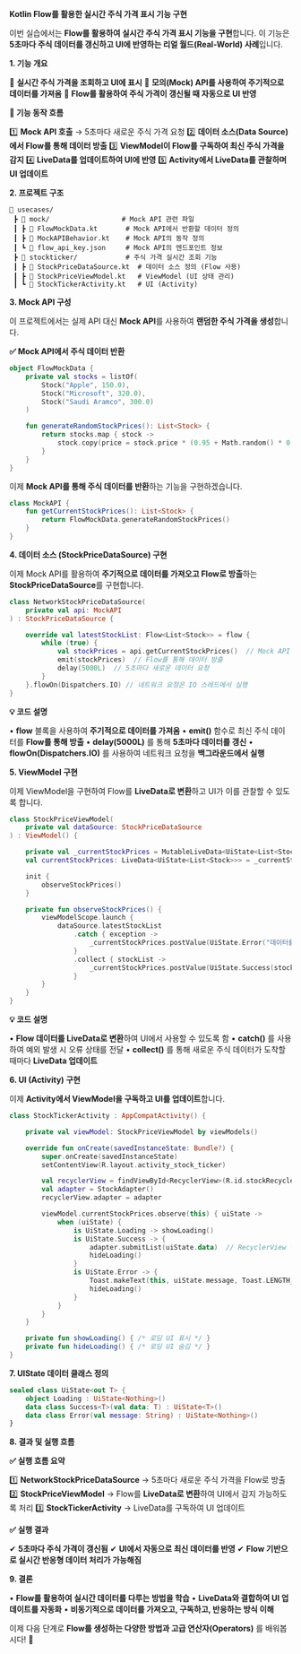 **Kotlin Flow를 활용한 실시간 주식 가격 표시 기능 구현**

이번 실습에서는 **Flow를 활용하여 실시간 주식 가격 표시 기능을 구현**합니다.
이 기능은 **5초마다 주식 데이터를 갱신하고 UI에 반영하는 리얼 월드(Real-World) 사례**입니다.

**1. 기능 개요**

🔹 **실시간 주식 가격을 조회하고 UI에 표시**
🔹 **모의(Mock) API를 사용하여 주기적으로 데이터를 가져옴**
🔹 **Flow를 활용하여 주식 가격이 갱신될 때 자동으로 UI 반영**

**📌 기능 동작 흐름**

1️⃣ **Mock API 호출** → 5초마다 새로운 주식 가격 요청
2️⃣ **데이터 소스(Data Source)에서 Flow를 통해 데이터 방출**
3️⃣ **ViewModel이 Flow를 구독하여 최신 주식 가격을 감지**
4️⃣ **LiveData를 업데이트하여 UI에 반영**
5️⃣ **Activity에서 LiveData를 관찰하며 UI 업데이트**

**2. 프로젝트 구조**

```
📂 usecases/
 ┣ 📂 mock/                  # Mock API 관련 파일
 ┃ ┣ 📜 FlowMockData.kt       # Mock API에서 반환할 데이터 정의
 ┃ ┣ 📜 MockAPIBehavior.kt    # Mock API의 동작 정의
 ┃ ┗ 📜 flow_api_key.json     # Mock API의 엔드포인트 정보
 ┣ 📂 stockticker/            # 주식 가격 실시간 조회 기능
 ┃ ┣ 📜 StockPriceDataSource.kt  # 데이터 소스 정의 (Flow 사용)
 ┃ ┣ 📜 StockPriceViewModel.kt   # ViewModel (UI 상태 관리)
 ┃ ┗ 📜 StockTickerActivity.kt   # UI (Activity)
```

**3. Mock API 구성**

이 프로젝트에서는 실제 API 대신 **Mock API**를 사용하여 **랜덤한 주식 가격을 생성**합니다.

**✅ Mock API에서 주식 데이터 반환**

```kotlin
object FlowMockData {
    private val stocks = listOf(
        Stock("Apple", 150.0),
        Stock("Microsoft", 320.0),
        Stock("Saudi Aramco", 300.0)
    )

    fun generateRandomStockPrices(): List<Stock> {
        return stocks.map { stock ->
            stock.copy(price = stock.price * (0.95 + Math.random() * 0.1))  // 랜덤 가격 변동
        }
    }
}
```

이제 **Mock API를 통해 주식 데이터를 반환**하는 기능을 구현하겠습니다.

```kotlin
class MockAPI {
    fun getCurrentStockPrices(): List<Stock> {
        return FlowMockData.generateRandomStockPrices()
    }
}
```

**4. 데이터 소스 (StockPriceDataSource) 구현**

이제 Mock API를 활용하여 **주기적으로 데이터를 가져오고 Flow로 방출**하는 **StockPriceDataSource**를 구현합니다.

```kotlin
class NetworkStockPriceDataSource(
    private val api: MockAPI
) : StockPriceDataSource {

    override val latestStockList: Flow<List<Stock>> = flow {
        while (true) {
            val stockPrices = api.getCurrentStockPrices()  // Mock API 호출
            emit(stockPrices)  // Flow를 통해 데이터 방출
            delay(5000L)  // 5초마다 새로운 데이터 요청
        }
    }.flowOn(Dispatchers.IO) // 네트워크 요청은 IO 스레드에서 실행
}
```

**💡 코드 설명**

• **flow** 블록을 사용하여 **주기적으로 데이터를 가져옴**
• **emit()** 함수로 최신 주식 데이터를 **Flow를 통해 방출**
• **delay(5000L)** 를 통해 **5초마다 데이터를 갱신**
• **flowOn(Dispatchers.IO)** 를 사용하여 네트워크 요청을 **백그라운드에서 실행**

**5. ViewModel 구현**

이제 ViewModel을 구현하여 Flow를 **LiveData로 변환**하고 UI가 이를 관찰할 수 있도록 합니다.

```kotlin
class StockPriceViewModel(
    private val dataSource: StockPriceDataSource
) : ViewModel() {

    private val _currentStockPrices = MutableLiveData<UiState<List<Stock>>>()
    val currentStockPrices: LiveData<UiState<List<Stock>>> = _currentStockPrices

    init {
        observeStockPrices()
    }

    private fun observeStockPrices() {
        viewModelScope.launch {
            dataSource.latestStockList
                .catch { exception -> 
                    _currentStockPrices.postValue(UiState.Error("데이터를 불러오는 중 오류 발생"))
                }
                .collect { stockList ->
                    _currentStockPrices.postValue(UiState.Success(stockList))
                }
        }
    }
}
```

**💡 코드 설명**

• **Flow 데이터를 LiveData로 변환**하여 UI에서 사용할 수 있도록 함
• **catch()** 를 사용하여 예외 발생 시 오류 상태를 전달
• **collect()** 를 통해 새로운 주식 데이터가 도착할 때마다 **LiveData 업데이트**

**6. UI (Activity) 구현**

이제 **Activity에서 ViewModel을 구독하고 UI를 업데이트**합니다.

```kotlin
class StockTickerActivity : AppCompatActivity() {

    private val viewModel: StockPriceViewModel by viewModels()

    override fun onCreate(savedInstanceState: Bundle?) {
        super.onCreate(savedInstanceState)
        setContentView(R.layout.activity_stock_ticker)

        val recyclerView = findViewById<RecyclerView>(R.id.stockRecyclerView)
        val adapter = StockAdapter()
        recyclerView.adapter = adapter

        viewModel.currentStockPrices.observe(this) { uiState ->
            when (uiState) {
                is UiState.Loading -> showLoading()
                is UiState.Success -> {
                    adapter.submitList(uiState.data)  // RecyclerView 업데이트
                    hideLoading()
                }
                is UiState.Error -> {
                    Toast.makeText(this, uiState.message, Toast.LENGTH_SHORT).show()
                    hideLoading()
                }
            }
        }
    }

    private fun showLoading() { /* 로딩 UI 표시 */ }
    private fun hideLoading() { /* 로딩 UI 숨김 */ }
}
```

**7. UIState 데이터 클래스 정의**

```kotlin
sealed class UiState<out T> {
    object Loading : UiState<Nothing>()
    data class Success<T>(val data: T) : UiState<T>()
    data class Error(val message: String) : UiState<Nothing>()
}
```

**8. 결과 및 실행 흐름**

**✅ 실행 흐름 요약**

1️⃣ **NetworkStockPriceDataSource** → 5초마다 새로운 주식 가격을 Flow로 방출
2️⃣ **StockPriceViewModel** → Flow를 **LiveData로 변환**하여 UI에서 감지 가능하도록 처리
3️⃣ **StockTickerActivity** → LiveData를 구독하여 UI 업데이트

**✅ 실행 결과**

✔ **5초마다 주식 가격이 갱신됨**
✔ **UI에서 자동으로 최신 데이터를 반영**
✔ **Flow 기반으로 실시간 반응형 데이터 처리가 가능해짐**

**9. 결론**

• **Flow를 활용하여 실시간 데이터를 다루는 방법을 학습**
• **LiveData와 결합하여 UI 업데이트를 자동화**
• **비동기적으로 데이터를 가져오고, 구독하고, 반응하는 방식 이해**

이제 다음 단계로 **Flow를 생성하는 다양한 방법과 고급 연산자(Operators)** 를 배워봅시다! 🚀